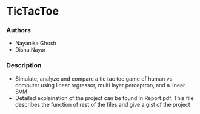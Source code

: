 
# TicTacToe

### Authors
- Nayanika Ghosh
- Disha Nayar

### Description

- Simulate, analyze and compare a tic tac toe game of human vs computer using linear regressor, multi layer perceptron, and a linear SVM
- Detailed explaination of the project can be found in Report.pdf. This file describes the function of rest of the files and give a gist of the project
